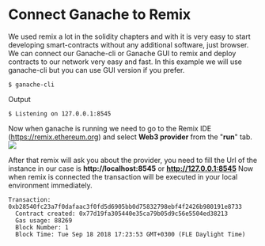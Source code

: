 # Connect Ganache to Remix
We used remix a lot in the solidity chapters and with it is very easy to start developing smart-contracts without any additional software, just browser. We can connect our Ganache-cli or Ganache GUI to remix and deploy contracts to our network very easy and fast. In this example we will use ganache-cli but you can use GUI version if you prefer.
```
$ ganache-cli
```
Output
```
$ Listening on 127.0.0.1:8545
```
Now when ganache is running we need to go to the Remix IDE (https://remix.ethereum.org) and select **Web3 provider** from the "**run**" tab.
![](/assets/ganache-truffle-images/ganache-connect-to-remix.png)

After that remix will ask you about the provider, you need to fill the Url of the instance in our case is **http://localhost:8545** or **http://127.0.0.1:8545**
Now when remix is connected the transaction will be executed in your local environment immediately.
```
Transaction: 0xb28540fc23a7f0dafaac3f0fd5d6905bb0d75832798ebf4f2426b980191e8733
  Contract created: 0x77d19fa305440e35ca79b05d9c56e5504ed38213
  Gas usage: 88269
  Block Number: 1
  Block Time: Tue Sep 18 2018 17:23:53 GMT+0300 (FLE Daylight Time)
```
